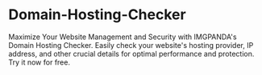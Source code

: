 # Domain-Hosting-Checker
Maximize Your Website Management and Security with IMGPANDA's Domain Hosting Checker. Easily check your website's hosting provider, IP address, and other crucial details for optimal performance and protection. Try it now for free.

